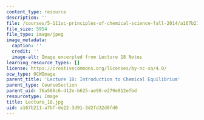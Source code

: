 ```yaml
---
content_type: resource
description: ''
file: /courses/5-111sc-principles-of-chemical-science-fall-2014/a167b211a7bfde223d913d2fd32d6fd0_Lecture_18.jpg
file_size: 5954
file_type: image/jpeg
image_metadata:
  caption: ''
  credit: ''
  image-alt: Image excerpted from Lecture 18 Notes
learning_resource_types: []
license: https://creativecommons.org/licenses/by-nc-sa/4.0/
ocw_type: OCWImage
parent_title: 'Lecture 18: Introduction to Chemical Equilibrium'
parent_type: CourseSection
parent_uid: 76a566c6-d12e-b625-ae98-e279e812efbd
resourcetype: Image
title: Lecture_18.jpg
uid: a167b211-a7bf-de22-3d91-3d2fd32d6fd0
---
```

